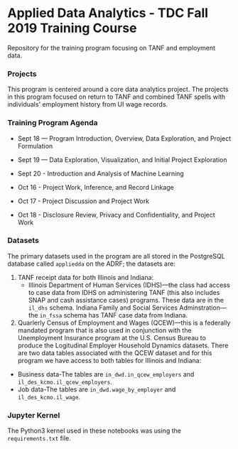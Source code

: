 # Applied Data Analytics - TDC Fall 2019 Training Course

Repository for the training program focusing on TANF and employment data.


### Projects

This program is centered around a core data analytics project. The projects in this program focused on return to TANF and combined TANF spells with individuals' employment history from UI wage records.

### Training Program Agenda

- Sept 18 — Program Introduction, Overview, Data Exploration, and Project Formulation
- Sept 19 — Data Exploration, Visualization, and Initial Project Exploration
- Sept 20 - Introduction and Analysis of Machine Learning

- Oct 16 - Project Work, Inference, and Record Linkage
- Oct 17 - Project Discussion and Project Work
- Oct 18 - Disclosure Review, Privacy and Confidentiality, and Project Work

### Datasets

The primary datasets used in the program are all stored in the PostgreSQL database called `appliedda` on the ADRF; the datasets are:

1. TANF receipt data for both Illinois and Indiana:
   - Illinois Department of Human Services (IDHS)—the class had access to case data from IDHS on administering TANF (this also includes SNAP and cash assistance cases) programs. These data are in the `il_dhs` schema.
   Indiana Family and Social Services Adminstration—the `in_fssa` schema has TANF case data from Indiana.
2. Quarlerly Census of Employment and Wages (QCEW)—this is a federally mandated program that is also used in conjunction with the Unemployment Insurance program at the U.S. Census Bureau to produce the Logitudinal Employer Household Dynamics datasets. There are two data tables associated with the QCEW dataset and for this program we have access to both tables for Illinois and Indiana:
  - Business data-The tables are `in_dwd.in_qcew_employers` and `il_des_kcmo.il_qcew_employers`.
  - Job data-The tables are `in_dwd.wage_by_employer` and `il_des_kcmo.il_wage`.
  
  ### Jupyter Kernel
  
  The Python3 kernel used in these notebooks was using the `requirements.txt` file.
